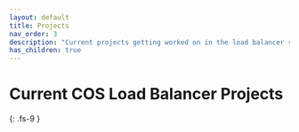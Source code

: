 ```yaml
---
layout: default
title: Projects
nav_order: 3
description: "Current projects getting worked on in the load balancer squad."
has_children: true
---
```


# Current COS Load Balancer Projects
{: .fs-9 }